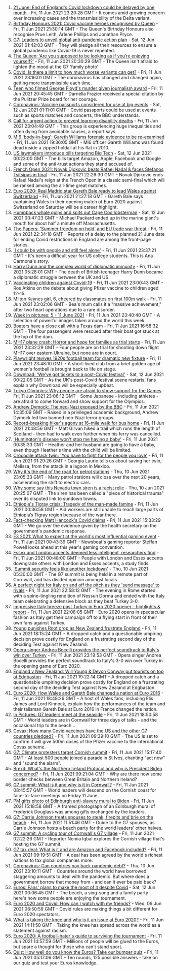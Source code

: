 1. [21 June: End of England's Covid lockdown could be delayed by one month](https://www.bbc.co.uk/news/uk-57447632) - Fri, 11 Jun 2021 23:20:28 GMT - It comes amid growing concern over increasing cases and the transmissibility of the Delta variant.
2. [Birthday Honours 2021: Covid vaccine heroes recognised by Queen](https://www.bbc.co.uk/news/uk-57427788) - Fri, 11 Jun 2021 21:30:14 GMT - The Queen's Birthday Honours also recognise Prue Leith, Arlene Phillips and Jonathan Pryce.
3. [G7: Leaders to unveil global anti-pandemic action plan](https://www.bbc.co.uk/news/uk-57450585) - Sat, 12 Jun 2021 01:42:03 GMT - They will pledge all their resources to ensure a global pandemic like Covid-19 is never repeated.
4. [The Queen: ‘Are you supposed to be looking as if you’re enjoying yourself?’](https://www.bbc.co.uk/news/uk-57447066) - Fri, 11 Jun 2021 20:30:29 GMT - The Queen isn't afraid to lighten the mood at the G7 'family photo'
5. [Covid: Is there a limit to how much worse variants can get?](https://www.bbc.co.uk/news/health-57431420) - Fri, 11 Jun 2021 23:16:01 GMT - The coronavirus has changed and changed again, getting more transmissible each time.
6. [Teen who filmed George Floyd's murder given journalism award](https://www.bbc.co.uk/news/world-us-canada-57449229) - Fri, 11 Jun 2021 20:45:45 GMT - Darnella Frazier received a special citation by the Pulitzer Prize board for her courage.
7. [Coronavirus: Vaccine passports considered for use at big events](https://www.bbc.co.uk/news/uk-57450600) - Sat, 12 Jun 2021 01:11:01 GMT - Covid passports could be used at events such as sports matches and concerts, the BBC understands.
8. [Call for urgent action to prevent learning disability deaths](https://www.bbc.co.uk/news/health-57431243) - Fri, 11 Jun 2021 23:04:49 GMT - This group is experiencing huge inequalities and often dying from avoidable causes, a report says.
9. [MI6 'body-in-bag': Gareth Williams forensic evidence to be re-examined](https://www.bbc.co.uk/news/uk-wales-57448396) - Fri, 11 Jun 2021 19:36:05 GMT - MI6 officer Gareth Williams was found dead inside a zipped holdall at his flat in 2010.
10. [US lawmakers introduce bills targeting Big Tech](https://www.bbc.co.uk/news/technology-57450345) - Sat, 12 Jun 2021 00:23:00 GMT - The bills target Amazon, Apple, Facebook and Google and some of the anti-trust actions they stand accused of.
11. [French Open 2021: Novak Djokovic beats Rafael Nadal & faces Stefanos Tsitsipas in final](https://www.bbc.co.uk/sport/tennis/57448562) - Fri, 11 Jun 2021 22:26:30 GMT - Novak Djokovic ends Rafael Nadal's reign at the French Open in a classic semi-final which will be ranked among the all-time great matches.
12. [Euro 2020: Real Madrid star Gareth Bale ready to lead Wales against Switzerland](https://www.bbc.co.uk/sport/football/51197446) - Fri, 11 Jun 2021 21:27:18 GMT - Gareth Bale says captaining Wales in their opening match of Euro 2020 against Switzerland on Saturday will be a career highlight.
13. [Humpback whale gulps and spits out Cape Cod lobsterman](https://www.bbc.co.uk/news/world-us-canada-57450685) - Sat, 12 Jun 2021 00:47:23 GMT - Michael Packard ended up in the marine giant's mouth for about half a minute off Massachusetts.
14. [The Papers: 'Summer freedom on hold' and EU trade war threat](https://www.bbc.co.uk/news/blogs-the-papers-57449963) - Fri, 11 Jun 2021 22:34:18 GMT - Reports of a delay to the planned 21 June date for ending Covid restrictions in England are among the front-page stories.
15. ['I could be with people and still feel alone'](https://www.bbc.co.uk/news/world-us-canada-57434784) - Fri, 11 Jun 2021 23:37:21 GMT - It's been a difficult year for US college students. This is Ana Carmona's story.
16. [Harry Dunn and the complex world of diplomatic immunity](https://www.bbc.co.uk/news/uk-57436513) - Fri, 11 Jun 2021 05:28:01 GMT - The death of British teenager Harry Dunn became a diplomatic struggle between the UK and US.
17. [Vaccinating children against Covid-19](https://www.bbc.co.uk/news/uk-57441662) - Fri, 11 Jun 2021 23:00:43 GMT - Ros Atkins on the debate about giving Pfizer vaccine to children aged 12-15.
18. [Milton Keynes girl, 6, cheered by classmates on first 100m walk](https://www.bbc.co.uk/news/uk-england-beds-bucks-herts-57448365) - Fri, 11 Jun 2021 23:02:06 GMT - Bea's mum calls it a "massive achievement," after two heart operations due to a rare disorder.
19. [Week in pictures: 5 - 11 June 2021](https://www.bbc.co.uk/news/in-pictures-57415615) - Fri, 11 Jun 2021 23:40:40 GMT - A selection of powerful images taken around the world this week.
20. [Boaters have a close call with a Texas dam](https://www.bbc.co.uk/news/world-us-canada-57448375) - Fri, 11 Jun 2021 16:58:32 GMT - The four passengers were rescued after their boat got stuck at the top of the dam.
21. [MH17 plane crash: Horror and hope for families as trial starts](https://www.bbc.co.uk/news/world-europe-57443467) - Fri, 11 Jun 2021 23:32:29 GMT - Four people are on trial for shooting down flight MH17 over eastern Ukraine, but none are in court.
22. [Playwright revives 1920s football team for dramatic new fixture](https://www.bbc.co.uk/news/entertainment-arts-57427065) - Fri, 11 Jun 2021 23:48:10 GMT - A short-lived club from a brief golden age of women's football is brought back to life on stage.
23. [Download: 'We've got tickets to a post-Covid festival'](https://www.bbc.co.uk/news/uk-england-leicestershire-57387810) - Sat, 12 Jun 2021 00:22:05 GMT - As the UK's post-Covid festival scene restarts, fans explain why Download will be especially upbeat.
24. [Tokyo Olympics: Why people are afraid to show support for the Games](https://www.bbc.co.uk/news/world-asia-57395010) - Fri, 11 Jun 2021 23:06:12 GMT - Some Japanese - including athletes - are afraid to come forward and show support for the Olympics.
25. [Andrew Dymock: The neo-Nazi exposed by the BBC](https://www.bbc.co.uk/news/uk-57406673) - Fri, 11 Jun 2021 14:35:09 GMT - Raised in a privileged academic background, Andrew Dymock led two banned neo-Nazi terror groups.
26. [Record-breaking hiker's agony at 16-mile walk for bus home](https://www.bbc.co.uk/news/uk-scotland-edinburgh-east-fife-57429027) - Fri, 11 Jun 2021 21:48:56 GMT - Matt Girvan hiked a trail which runs the length of Scotland - then had to walk even further when his ferry was cancelled.
27. ['Huntington's disease won't stop me having a baby'](https://www.bbc.co.uk/news/stories-57430859) - Fri, 11 Jun 2021 00:35:33 GMT - Heather and her husband are going to have a baby, even though Heather's time with the child will be limited.
28. [Crocodile attack twin: 'You have to fight for the people you love'](https://www.bbc.co.uk/news/newsbeat-57437135) - Fri, 11 Jun 2021 01:29:26 GMT - Georgia Laurie tells us about saving her twin, Melissa, from the attack in a lagoon in Mexico.
29. [Why it's the end of the road for petrol stations](https://www.bbc.co.uk/news/business-57416829) - Thu, 10 Jun 2021 23:05:33 GMT - Many petrol stations will close over the next 20 years, accelerating the shift to electric cars.
30. [Why some say this Nevada town siren is a racist relic](https://www.bbc.co.uk/news/world-us-canada-57407543) - Thu, 10 Jun 2021 20:25:07 GMT - The siren has been called a "piece of historical trauma" over its disputed link to sundown towns.
31. [Ethiopia's Tigray crisis: Tragedy of the man-made famine](https://www.bbc.co.uk/news/world-africa-57422168) - Fri, 11 Jun 2021 00:36:58 GMT - Aid workers are still unable to reach large parts of Ethiopia’s Tigray region because of the war there.
32. [Fact-checking Matt Hancock's Covid claims](https://www.bbc.co.uk/news/57427777) - Fri, 11 Jun 2021 15:33:29 GMT - We go over the evidence given by the health secretary on the government's pandemic response.
33. [E3 2021: What to expect at the world's most influential gaming event](https://www.bbc.co.uk/news/newsbeat-57425970) - Fri, 11 Jun 2021 00:43:39 GMT - Newsbeat's gaming reporter Steffan Powell looks ahead at this year's gaming convention.
34. [Essex and London accents deemed less intelligent, researchers find](https://www.bbc.co.uk/news/uk-england-essex-57071805) - Fri, 11 Jun 2021 00:48:00 GMT - People with London and Essex accents downgrade others with London and Essex accents, a study finds.
35. ['Summit security feels like another lockdown'](https://www.bbc.co.uk/news/uk-england-cornwall-57399071) - Thu, 10 Jun 2021 05:30:00 GMT - The G7 summit is being held in a remote part of Cornwall, and has divided opinion amongst locals.
36. [A perfect night for Italy on and off the pitch as they 'send message' to rivals](https://www.bbc.co.uk/sport/football/57446207) - Fri, 11 Jun 2021 22:58:12 GMT - The evening in Rome started with a spine-tingling rendition of Nessun Dorma and ended with the Italy team celebrating a defensive block as they beat Turkey 3-0.
37. [Impressive Italy breeze past Turkey in Euro 2020 opener - highlights & report](https://www.bbc.co.uk/sport/football/51135482) - Fri, 11 Jun 2021 22:08:05 GMT - Euro 2020 opens in spectacular fashion as Italy get their campaign off to a flying start in front of their own fans against Turkey.
38. [Young punishes Root drop as New Zealand frustrate England](https://www.bbc.co.uk/sport/cricket/57447724) - Fri, 11 Jun 2021 18:15:24 GMT - A dropped catch and a questionable umpiring decision prove costly for England on a frustrating second day of the deciding Test against New Zealand.
39. [Opera singer Andrea Bocelli provides the perfect soundtrack to Italy's win over Turkey](https://www.bbc.co.uk/sport/av/football/57450605) - Fri, 11 Jun 2021 23:19:53 GMT - Opera singer Andrea Bocelli provides the perfect soundtrack to Italy's 3-0 win over Turkey in the opening game of Euro 2020.
40. [England v New Zealand: Will Young & Devon Conway put tourists on top at Edgbaston](https://www.bbc.co.uk/sport/av/cricket/57449583) - Fri, 11 Jun 2021 19:22:14 GMT - A dropped catch and a questionable umpiring decision prove costly for England on a frustrating second day of the deciding Test against New Zealand at Edgbaston.
41. [Euro 2020: How Wales and Gareth Bale changed a nation at Euro 2016](https://www.bbc.co.uk/sport/av/football/57449323) - Fri, 11 Jun 2021 18:48:26 GMT - A host of Wales fans, including Elis James and Lord Kinnock, explain how the performances of the team and their talisman Gareth Bale at Euro 2016 in France changed the nation.
42. [In Pictures: G7 leaders meet at the seaside](https://www.bbc.co.uk/news/uk-57438878) - Fri, 11 Jun 2021 18:50:58 GMT - World leaders are in Cornwall for three days of talks - and the occasional trip to the beach...
43. [Covax: How many Covid vaccines have the US and the other G7 countries pledged?](https://www.bbc.co.uk/news/world-55795297) - Fri, 11 Jun 2021 09:39:10 GMT - The US is set to confirm it will give 500m doses of the Pfizer vaccine to the international Covax scheme.
44. [G7: Climate protesters target Cornish summit](https://www.bbc.co.uk/news/uk-england-cornwall-57445814) - Fri, 11 Jun 2021 15:17:40 GMT - At least 500 people joined a parade in St Ives, chanting "act now" and "sound the alarm".
45. [Brexit: What's the Northern Ireland Protocol and why is President Biden concerned?](https://www.bbc.co.uk/news/explainers-53724381) - Fri, 11 Jun 2021 09:21:04 GMT - Why are there now some border checks between Great Britain and Northern Ireland?
46. [G7 summit: What is it and why is it in Cornwall?](https://www.bbc.co.uk/news/world-49434667) - Fri, 11 Jun 2021 08:45:57 GMT - World leaders will descend on the Cornish coast for face-to-face meetings on Friday 11 June.
47. [PM gifts photo of Edinburgh anti-slavery mural to Biden](https://www.bbc.co.uk/news/uk-scotland-edinburgh-east-fife-57441825) - Fri, 11 Jun 2021 15:18:58 GMT - A framed photograph of an Edinburgh mural of Frederick Douglass was among gifts exchanged by the leaders.
48. [G7: Carrie Johnson treats spouses to steak, firepits and brie on the beach](https://www.bbc.co.uk/news/uk-politics-57384801) - Fri, 11 Jun 2021 11:51:46 GMT - Guide to the G7 spouses, as Carrie Johnson hosts a beach party for the world leaders' other halves.
49. [G7 summit: A cycling tour of Cornwall's G7 village](https://www.bbc.co.uk/news/uk-57433610) - Fri, 11 Jun 2021 02:22:26 GMT - Reporter Nomia Iqbal explores the Cornish village that's hosting the G7 summit.
50. [G7 tax deal: What is it and are Amazon and Facebook included?](https://www.bbc.co.uk/news/business-57384352) - Fri, 11 Jun 2021 09:19:51 GMT - A deal has been agreed by the world's richest nations to tax global companies more.
51. [Coronavirus: Can countries pay back pandemic debt?](https://www.bbc.co.uk/news/57432260) - Thu, 10 Jun 2021 23:10:11 GMT - Countries around the world have borrowed staggering amounts to deal with the pandemic. But where does a government borrow that money from - and can it ever be paid back?
52. [Euros: Fans' plans to make the most of it despite Covid](https://www.bbc.co.uk/news/newsbeat-57383693) - Sat, 12 Jun 2021 00:06:45 GMT - The beach, a sing-song and a family party - here's how some people are enjoying the tournament.
53. [Euro 2020 and Covid: How can I watch with my friends?](https://www.bbc.co.uk/news/uk-57386719) - Wed, 09 Jun 2021 06:50:59 GMT - Covid rules are making things a bit different for Euro 2020 spectators.
54. [What is taking the knee and why is it an issue at Euro 2020?](https://www.bbc.co.uk/news/explainers-53098516) - Fri, 11 Jun 2021 14:11:50 GMT - Taking the knee has spread across the world as a statement against racism.
55. [Euro 2020: A football-hater's guide to surviving the tournament](https://www.bbc.co.uk/news/newsbeat-57443234) - Fri, 11 Jun 2021 14:57:59 GMT - Millions of people will be glued to the Euros, but spare a thought for those who can't stand sport.
56. [Quiz: How well do you know the Euros? Take our bumper quiz](https://www.bbc.co.uk/sport/football/57188304) - Fri, 11 Jun 2021 05:17:06 GMT - Ten rounds, 125 possible answers - take on our quiz and test your Euros knowledge.
